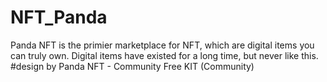 # NFT_Panda
Panda NFT is the primier marketplace for NFT, which are digital items you can truly own. Digital items have existed for a long time, but never like this.
#design by
Panda NFT - Community Free KIT (Community)
